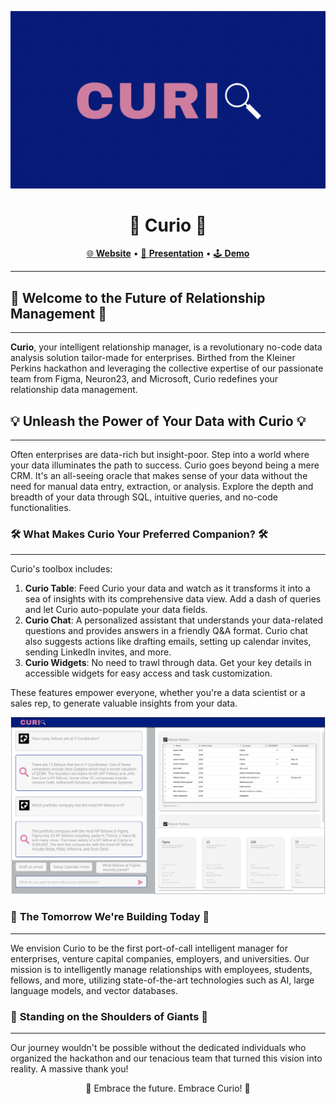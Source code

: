 <div align="center">

![Curio](https://github.com/Curio-IRM/.github/blob/main/profile/curio.png)

# 🚀 **Curio** 🚀

</div>

<div align="center">

[🌐 **Website**](https://kp-fellows-documents.vercel.app/) • [🎥 **Presentation**](https://www.loom.com/share/7b8b3d11cb074de28de8418348f4c0ac) • [🕹️ **Demo**](https://www.loom.com/share/143ed397944945c38f69a1a741475d41?sid=a27b6242-2793-45e4-9b8a-a6422e8bbc8a)

</div>

---

## 🎯 **Welcome to the Future of Relationship Management** 🎯
---
**Curio**, your intelligent relationship manager, is a revolutionary no-code data analysis solution tailor-made for enterprises. Birthed from the Kleiner Perkins hackathon and leveraging the collective expertise of our passionate team from Figma, Neuron23, and Microsoft, Curio redefines your relationship data management.

## 💡 **Unleash the Power of Your Data with Curio** 💡
---
Often enterprises are data-rich but insight-poor. Step into a world where your data illuminates the path to success. Curio goes beyond being a mere CRM. It's an all-seeing oracle that makes sense of your data without the need for manual data entry, extraction, or analysis. Explore the depth and breadth of your data through SQL, intuitive queries, and no-code functionalities.

### 🛠️ **What Makes Curio Your Preferred Companion?** 🛠️
---
Curio's toolbox includes:

1. **Curio Table**: Feed Curio your data and watch as it transforms it into a sea of insights with its comprehensive data view. Add a dash of queries and let Curio auto-populate your data fields.
2. **Curio Chat**: A personalized assistant that understands your data-related questions and provides answers in a friendly Q&A format. Curio chat also suggests actions like drafting emails, setting up calendar invites, sending LinkedIn invites, and more.
3. **Curio Widgets**: No need to trawl through data. Get your key details in accessible widgets for easy access and task customization.

These features empower everyone, whether you're a data scientist or a sales rep, to generate valuable insights from your data.

<div align="center">

![Curio Vision](https://github.com/Curio-IRM/.github/blob/main/profile/mockup.png)

</div>

### 🚀 **The Tomorrow We're Building Today** 🚀
---
We envision Curio to be the first port-of-call intelligent manager for enterprises, venture capital companies, employers, and universities. Our mission is to intelligently manage relationships with employees, students, fellows, and more, utilizing state-of-the-art technologies such as AI, large language models, and vector databases.

### 💞 **Standing on the Shoulders of Giants** 💞
---
Our journey wouldn't be possible without the dedicated individuals who organized the hackathon and our tenacious team that turned this vision into reality. A massive thank you!

<div align="center">

🎉 Embrace the future. Embrace Curio! 🎉

</div>
